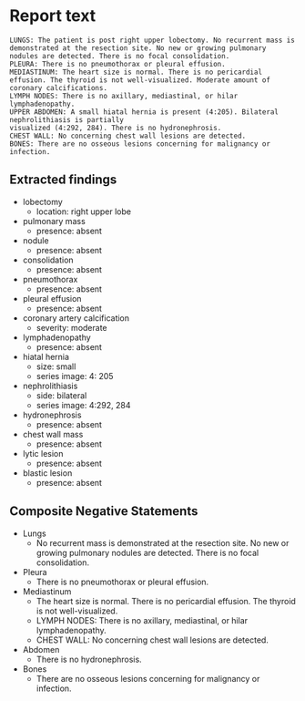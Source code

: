 # Report text

```text
LUNGS: The patient is post right upper lobectomy. No recurrent mass is demonstrated at the resection site. No new or growing pulmonary nodules are detected. There is no focal consolidation.
PLEURA: There is no pneumothorax or pleural effusion.
MEDIASTINUM: The heart size is normal. There is no pericardial effusion. The thyroid is not well-visualized. Moderate amount of coronary calcifications.
LYMPH NODES: There is no axillary, mediastinal, or hilar lymphadenopathy.
UPPER ABDOMEN: A small hiatal hernia is present (4:205). Bilateral nephrolithiasis is partially
visualized (4:292, 284). There is no hydronephrosis.
CHEST WALL: No concerning chest wall lesions are detected.
BONES: There are no osseous lesions concerning for malignancy or infection.
```

## Extracted findings

- lobectomy
  - location: right upper lobe
- pulmonary mass
  - presence: absent
- nodule
  - presence: absent
- consolidation
  - presence: absent
- pneumothorax
  - presence: absent
- pleural effusion
  - presence: absent
- coronary artery calcification
  - severity: moderate
- lymphadenopathy
  - presence: absent
- hiatal hernia
  - size: small
  - series image: 4: 205
- nephrolithiasis
  - side: bilateral
  - series image: 4:292, 284
- hydronephrosis
  - presence: absent
- chest wall mass
  - presence: absent
- lytic lesion
  - presence: absent
- blastic lesion
  - presence: absent

## Composite Negative Statements

- Lungs
  - No recurrent mass is demonstrated at the resection site. No new or growing pulmonary nodules are detected. There is no focal consolidation.
- Pleura
  - There is no pneumothorax or pleural effusion.
- Mediastinum
  - The heart size is normal. There is no pericardial effusion. The thyroid is not well-visualized.
  - LYMPH NODES: There is no axillary, mediastinal, or hilar lymphadenopathy.
  - CHEST WALL: No concerning chest wall lesions are detected.
- Abdomen
  - There is no hydronephrosis.
- Bones
  - There are no osseous lesions concerning for malignancy or infection.
  
